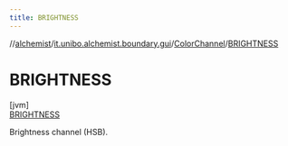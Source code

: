```yaml
---
title: BRIGHTNESS
---
```

//[alchemist](../../../../index.html)/[it.unibo.alchemist.boundary.gui](../../index.html)/[ColorChannel](../index.html)/[BRIGHTNESS](index.html)



# BRIGHTNESS



[jvm]\
[BRIGHTNESS](index.html)



Brightness channel (HSB).


